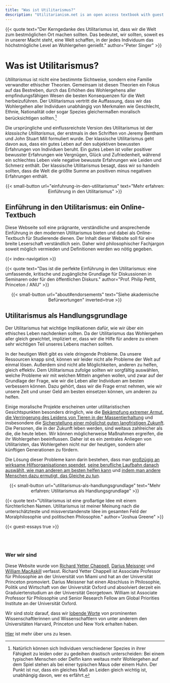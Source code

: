 ```yaml
---
title: "Was ist Utilitarismus?"
description: "Utilitarianism.net is an open access textbook with guest essays, study guides, and other resources"
---
```


<div class="dark-background">

<div class="homepage-center">

{{< quote
     text="Der Kerngedanke des Utilitarismus ist, dass wir die Welt zum bestmöglichen Ort machen sollten. Das bedeutet, wir sollten, soweit es in unserer Macht steht, eine Welt schaffen, in der jedes Individuum das höchstmögliche Level an Wohlergehen genießt."
     author="Peter Singer"
     >}}

</div>

</div>

<div class="homepage-center">

# Was ist Utilitarismus?

_Utilitarismus_ ist nicht eine bestimmte Sichtweise, sondern eine Familie verwandter ethischer Theorien. Gemeinsam ist diesen Theorien ein Fokus auf das Bestreben, durch das Erhöhen des Wohlergehens aller empfindungsfähigen Wesen die besten Konsequenzen für die Welt herbeizuführen. Der Utilitarismus vertritt die Auffassung, dass wir das Wohlergehen aller Individuen unabhängig von Merkmalen wie Geschlecht, Ethnie, Nationalität oder sogar Spezies gleichermaßen moralisch berücksichtigen sollten.[^1]

Die ursprüngliche und einflussreichste Version des Utilitarismus ist der _klassische Utilitarismus_, der erstmals in den Schriften von Jeremy Bentham und John Stuart Mill formuliert wurde. Der klassische Utilitarismus geht davon aus, dass ein gutes Leben auf den subjektiven bewussten Erfahrungen von Individuen beruht. Ein gutes Leben ist voller positiver bewusster Erfahrungen wie Vergnügen, Glück und Zufriedenheit, während ein schlechtes Leben viele negative bewusste Erfahrungen wie Leiden und Schmerz enthält. Der klassische Utilitarismus besagt, dass wir so handeln sollten, dass die Welt die größte Summe an positiven minus negativen Erfahrungen enthält.

<center>
{{< small-button url="einfuhrung-in-den-utilitarismus" text="Mehr erfahren: Einführung in den Utilitarismus" >}}
</center>

</div>

<div class="dark-background">

<div class="homepage-center">

## Einführung in den Utilitarismus: ein Online-Textbuch

Diese Webseite soll eine prägnante, verständliche und ansprechende Einführung in den modernen Utilitarismus bieten und dabei als Online-Textbuch für Studierende dienen. Der Inhalt dieser Website soll für eine breite Leserschaft verständlich sein. Daher wird philosophischer Fachjargon soweit möglich vermieden und Definitionen werden wo nötig gegeben.

{{< index-navigation >}}

{{< quote
     text="Das ist die perfekte Einführung in den Utilitarismus: eine umfassende, kritische und zugängliche Grundlage für Diskussionen in Seminaren oder für den öffentlichen Diskurs."
     author="Prof. Philip Pettit, Princeton / ANU" >}}

<center>
{{< small-button url="about#endorsements" text="Siehe akademische Befürwortungen" inverted=true >}}
</center>

</div>

</div>

<div class="homepage-center">

## Utilitarismus als Handlungsgrundlage

Der Utilitarismus hat wichtige Implikationen dafür, wie wir über ein ethisches Leben nachdenken sollten. Da der Utilitarismus das Wohlergehen aller gleich gewichtet, impliziert er, dass wir die Hilfe für andere zu einem sehr wichtigen Teil unseres Lebens machen sollten.

In der heutigen Welt gibt es viele dringende Probleme. Da unsere Ressourcen knapp sind, können wir leider nicht alle Probleme der Welt auf einmal lösen. Außerdem sind nicht alle Möglichkeiten, anderen zu helfen, gleich effektiv. Dem Utilitarismus zufolge sollten wir sorgfältig auswählen, welche Probleme wir mit welchen Mitteln angehen wollen, und zwar auf der Grundlage der Frage, wie wir die Leben aller Individuen am besten verbessern können. Dazu gehört, dass wir die Frage ernst nehmen, wie wir unsere Zeit und unser Geld am besten einsetzen können, um anderen zu helfen.

Einige moralische Projekte erscheinen unter utilitaristischen Gesichtspunkten besonders dringlich, wie die [Bekämpfung extremer Armut](/utilitarismus-als-handlungsgrundlage#global-health-and-development), [die Verringerung des Leidens von Tieren in der Massentierhaltung](/utilitarismus-als-handlungsgrundlage#farm-animal-welfare) und insbesondere die [Sicherstellung einer möglichst guten langfristigen Zukunft](/utilitarismus-als-handlungsgrundlage#existential-risk-reduction). Die Personen, die in der Zukunft leben werden, sind weitaus zahlreicher als die, die heute leben. Wir können möglicherweise Maßnahmen ergreifen, die ihr Wohlergehen beeinflussen. Daher ist es ein zentrales Anliegen von Utilitaristen, das Wohlergehen nicht nur der heutigen, sondern aller künftigen Generationen zu fördern.

Die Lösung dieser Probleme kann darin bestehen, dass man [großzügig an wirksame Hilfsorganisationen spendet](/utilitarismus-als-handlungsgrundlage#charitable-giving), [seine berufliche Laufbahn danach auswählt, wie man anderen am besten helfen kann](/utilitarismus-als-handlungsgrundlage#career-choice) und [indem man andere Menschen dazu ermutigt, das Gleiche zu tun](/utilitarismus-als-handlungsgrundlage#outreach).

<center>
{{< small-button url="utilitarismus-als-handlungsgrundlage" text="Mehr erfahren: Utilitarismus als Handlungsgrundlage" >}}
</center>

</div>

<div class="dark-background">

<div class="homepage-center">

{{< quote
     text="Utilitarismus ist eine großartige Idee mit einem fürchterlichen Namen. Utilitarismus ist meiner Meinung nach die unterschätzteste und missverstandenste Idee im gesamten Feld der Moralphilosophie und politischen Philosophie."
     author="Joshua Greene" >}}

</div>

</div>

<div class="homepage-center">

{{< guest-essays true >}}

<br>
<br>

### Wer wir sind

Diese Website wurde von [Richard Yetter Chappell](http://yetterchappell.net/Richard/), [Darius Meissner](https://www.linkedin.com/in/darius-meissner/) und [William MacAskill](http://www.williammacaskill.com/) verfasst. Richard Yetter Chappell ist Associate Professor für Philosophie an der Universität von Miami und hat an der Universität Princeton promoviert. Darius Meissner hat einen Abschluss in Philosophie, Politik und Wirtschaft von der Universität Oxford und absolviert derzeit ein Graduiertenstudium an der Universität Georgetown. William ist Associate Professor für Philosophie und Senior Research Fellow am Global Priorities Institute an der Universität Oxford.

Wir sind stolz darauf, dass wir [lobende Worte](/about#endorsements) von prominenten Wissenschaftlerinnen und Wissenschaftlern von unter anderem den Universitäten Harvard, Princeton und New York erhalten haben.

[Hier](/about) ist mehr über uns zu lesen.

</div>

[^1]: Natürlich können sich Individuen verschiedener Spezies in ihrer Fähigkeit zu leiden oder zu gedeihen drastisch unterscheiden: Bei einem typischen Menschen oder Delfin kann weitaus mehr Wohlergehen auf dem Spiel stehen als bei einer typischen Maus oder einem Huhn. Der Punkt ist nur, dass ein gleiches Maß an Leiden gleich wichtig ist, unabhängig davon, wer es erfährt.
